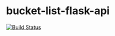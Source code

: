 # bucket-list-flask-api
[![Build Status](https://travis-ci.org/jmnyarega/bucket-list-flask-api.svg?branch=master)](https://travis-ci.org/jmnyarega/bucket-list-flask-api)
